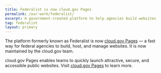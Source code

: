 ```yaml
---
title: Federalist is now cloud.gov Pages
permalink: /our-work/federalist/
excerpt: A government-created platform to help agencies build websites quickly and easily while meeting compliance requirements.
tag: federalist
layout: primary
---
```


The platform formerly known as Federalist is now [cloud.gov Pages](https://cloud.gov/pages/) — a fast way for federal agencies to build, host, and manage websites. It is now maintained by the cloud.gov team.

cloud.gov Pages enables teams to quickly launch attractive, secure, and accessible public websites. Visit [cloud.gov Pages](https://cloud.gov/pages/) to learn more.
